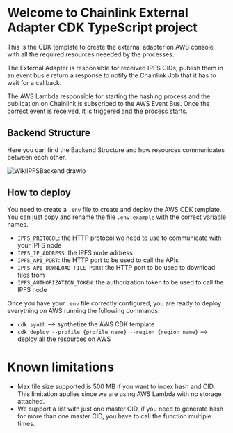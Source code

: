 # Welcome to Chainlink External Adapter CDK TypeScript project

This is the CDK template to create the external adapter on AWS console with all the required
resources neeeded by the processes.

The External Adapter is responsible for received IPFS CIDs, publish them in an event bus e return a response
to notify the Chainlink Job that it has to wait for a callback.

The AWS Lambda responsible for starting the hashing process and the publication on Chainlink is subscribed to
the AWS Event Bus. Once the correct event is received, it is triggered and the process starts.

## Backend Structure

Here you can find the Backend Structure and how resources communicates between each other.

![WikiIPFSBackend drawio](https://user-images.githubusercontent.com/31770652/213199861-ff946eef-7708-4329-8722-139b54a604f3.png)


## How to deploy

You need to create a `.env` file to create and deploy the AWS CDK template. You can just copy and rename the 
file `.env.example` with the correct variable names.

+ `IPFS_PROTOCOL`: the HTTP protocol we need to use to communicate with your IPFS node
+ `IPFS_IP_ADDRESS`: the IPFS node address
+ `IPFS_API_PORT`: the HTTP port to be used to call the APIs
+ `IPFS_API_DOWNLOAD_FILE_PORT`: the HTTP port to be used to download files from
+ `IPFS_AUTHORIZATION_TOKEN`: the authorization token to be used to call the IPFS node

Once you have your `.env` file correctly configured, you are ready to deploy everything on AWS running the 
following commands:

+ `cdk synth` --> synthetize the AWS CDK template
+ `cdk deploy --profile {profile_name} --region {region_name}` --> deploy all the resources on AWS

# Known limitations

+ Max file size supported is 500 MB if you want to index hash and CID. This limitation applies since 
  we are using AWS Lambda with no storage attached.
+ We support a list with just one master CID, if you need to generate hash for more than one master CID, you have to call the function multiple times.
